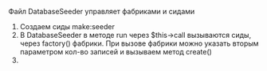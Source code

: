 Файл DatabaseSeeder управляет фабриками и сидами

1. Создаем сиды make:seeder
2. В DatabaseSeeder в методе run через $this->call вызываются сиды, через factory() фабрики. При вызове фабрики можно указать вторым параметром кол-во записей и вызываем метод create()
3. 